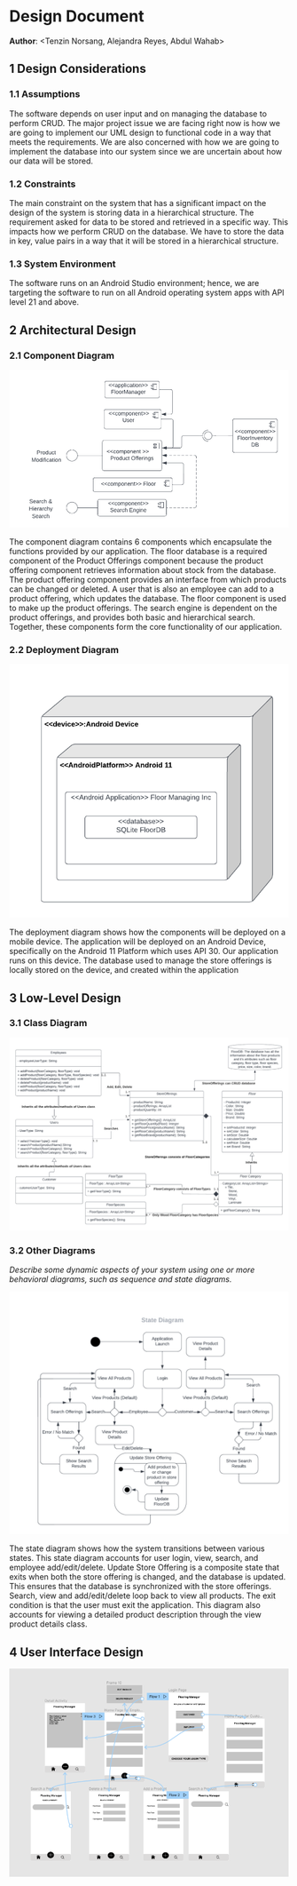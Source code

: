 # Design Document

**Author**: \<Tenzin Norsang, Alejandra Reyes, Abdul Wahab\>


## 1 Design Considerations

### 1.1 Assumptions

The software depends on user input and on managing the database to perform CRUD. The major project issue we are facing right now is how we are going to implement our UML design to functional code in a way that meets the requirements. We are also concerned with how we are going to implement the database into our system since we are uncertain about how our data will be stored.

### 1.2 Constraints

The main constraint on the system that has a significant impact on the design of the system is storing data in a hierarchical structure. The requirement asked for data to be stored and retrieved in a specific way. This impacts how we perform CRUD on the database. We have to store the data in key, value pairs in a way that it will be stored in a hierarchical structure. 

### 1.3 System Environment

The software runs on an Android Studio environment; hence, we are targeting the software to run on all Android operating system apps with API level 21 and above. 

## 2 Architectural Design

### 2.1 Component Diagram

![](images/component-diagram.png)



The component diagram contains 6 components which encapsulate the functions provided by our application. The floor database is a required component of the Product Offerings component because the product offering component retrieves information about stock from the database. The product offering component provides an interface from which products can be changed or deleted. A user that is also an employee can add to a product offering, which updates the database. The floor component is used to make up the product offerings. The search engine is dependent on the product offerings, and provides both basic and hierarchical search. Together, these components form the core functionality of our application.

### 2.2 Deployment Diagram

![](images/deployment-diagram.png)

The deployment diagram shows how the components will be deployed on a mobile device. The application will be deployed on an Android Device, specifically on the Android 11 Platform which uses API 30. Our application runs on this device. The database used to manage the store offerings is locally stored on the device, and created within the application

## 3 Low-Level Design

### 3.1 Class Diagram

![](images/design-team-updated.png)

### 3.2 Other Diagrams

*Describe some dynamic aspects of your system using one or more behavioral diagrams, such as sequence and state diagrams.*

![](images/state-diagram.png)

The state diagram shows how the system transitions between various states. This state diagram accounts for user login, view, search, and employee add/edit/delete. Update Store Offering is a composite state that exits when both the store offering is changed, and the database is updated. This ensures that the database is synchronized with the store offerings. Search, view and add/edit/delete loop back to view all products. The exit condition is that the user must exit the application. This diagram also accounts for viewing a detailed product description through the view product details class.

## 4 User Interface Design

![](images/gui-mock.png)





